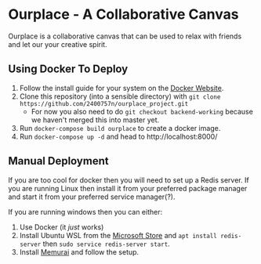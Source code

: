 # Ourplace - A Collaborative Canvas
Ourplace is a collaborative canvas that can be used to relax with friends and let our your creative spirit.
## Using Docker To Deploy
1. Follow the install guide for your system on the [Docker Website](https://docs.docker.com/install/).
2. Clone this repository (into a sensible directory) with `git clone https://github.com/2400757n/ourplace_project.git`
   - For now you also need to do `git checkout backend-working` because we haven't merged this into master yet.
3. Run `docker-compose build ourplace` to create a docker image.
4. Run `docker-compose up -d` and head to http://localhost:8000/

## Manual Deployment
If you are too cool for docker then you will need to set up a Redis server. If you are running Linux then install it from your preferred package manager and start it from your preferred service manager(?).

If you are running windows then you can either:
1. Use Docker (it _just_ works)
2. Install Ubuntu WSL from the [Microsoft Store](https://www.microsoft.com/en-gb/p/ubuntu/9nblggh4msv6) and `apt install redis-server` then `sudo service redis-server start`.
3. Install [Memurai](https://www.memurai.com/get-memurai) and follow the setup.
